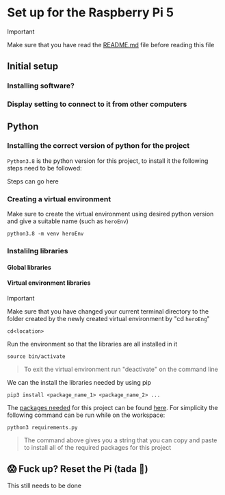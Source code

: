 # Set up for the Raspberry Pi 5
>[!important]
> Make sure that you have read the [README.md](README.md) file before reading this file
## Initial setup
### Installing software?
### Display setting to connect to it from other computers

## Python
### Installing the correct version of python for the project
`Python3.8` is the python version for this project, to install it the following steps need to be followed:

Steps can go here

### Creating a virtual environment
Make sure to create the virtual environment using desired python version and give a suitable name (such as `heroEnv`)

    python3.8 -m venv heroEnv

### Instalilng libraries
#### Global libraries
#### Virtual environment libraries
> [!important]
> Make sure that you have changed your current terminal directory to the folder created by the newly created virtual environment by "cd `heroEng`"

    cd<location>

Run the environment so that the libraries are all installed in it

    source bin/activate

> To exit the virtual environment run "deactivate" on the command line

We can the install the libraries needed by using pip

    pip3 install <package_name_1> <package_name_2> ...

The [packages needed](requirements.txt) for this project can be found [here](requirements.txt). For simplicity the following command can be run while on the workspace:

    python3 requirements.py

> The command above gives you a string that you can copy and paste to install all of the required packages for this project

## 😱 Fuck up? Reset the Pi (tada :tada:)

This still needs to be done
